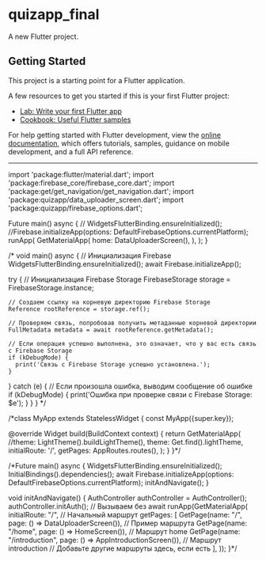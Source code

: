 # quizapp_final

A new Flutter project.

## Getting Started

This project is a starting point for a Flutter application.

A few resources to get you started if this is your first Flutter project:

- [Lab: Write your first Flutter app](https://docs.flutter.dev/get-started/codelab)
- [Cookbook: Useful Flutter samples](https://docs.flutter.dev/cookbook)

For help getting started with Flutter development, view the
[online documentation](https://docs.flutter.dev/), which offers tutorials,
samples, guidance on mobile development, and a full API reference.
*****************************************************************************************

import 'package:flutter/material.dart';
import 'package:firebase_core/firebase_core.dart';
import 'package:get/get_navigation/get_navigation.dart';
import 'package:quizapp/data_uploader_screen.dart';
import 'package:quizapp/firebase_options.dart';

Future<void> main() async
{
//  WidgetsFlutterBinding.ensureInitialized();
  //Firebase.initializeApp(options: DefaultFirebaseOptions.currentPlatform);
  runApp(
    GetMaterialApp(
     home: DataUploaderScreen(),
     ),
  );
}

/*
void main() async {
  // Инициализация Firebase
  WidgetsFlutterBinding.ensureInitialized();
  await Firebase.initializeApp();

  try {
    // Инициализация Firebase Storage
    FirebaseStorage storage = FirebaseStorage.instance;

    // Создаем ссылку на корневую директорию Firebase Storage
    Reference rootReference = storage.ref();

    // Проверяем связь, попробовав получить метаданные корневой директории
    FullMetadata metadata = await rootReference.getMetadata();

    // Если операция успешно выполнена, это означает, что у вас есть связь с Firebase Storage
    if (kDebugMode) {
      print('Связь с Firebase Storage успешно установлена.');
    }
  } catch (e) {
    // Если произошла ошибка, выводим сообщение об ошибке
    if (kDebugMode) {
      print('Ошибка при проверке связи с Firebase Storage: $e');
    }
  }
}
*/


/*class MyApp extends StatelessWidget {
  const MyApp({super.key});

  @override
  Widget build(BuildContext context) {
    return GetMaterialApp(
    //theme: LightTheme().buildLightTheme(),
     theme: Get.find<ThemeController>().lightTheme,
     initialRoute: '/',
     getPages: AppRoutes.routes(),
    ); 
  }
}*/

/*Future<void> main() async {
  WidgetsFlutterBinding.ensureInitialized();
  InitialBindings().dependencies();
  await Firebase.initializeApp(options: DefaultFirebaseOptions.currentPlatform);
  initAndNavigate();
}

void initAndNavigate() {
  AuthController authController = AuthController();
  authController.initAuth(); // Вызываем без await
 runApp(GetMaterialApp(
    initialRoute: "/", // Начальный маршрут
    getPages: [
      GetPage(name: "/", page: () => DataUploaderScreen()), // Пример маршрута
      GetPage(name: "/home", page: () => HomeScreen()), // Маршрут home
      GetPage(name: "/introduction", page: () => AppIntroductionScreen()), // Маршрут introduction
      // Добавьте другие маршруты здесь, если есть
    ],
  ));
}*/









